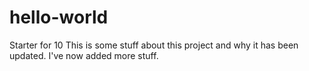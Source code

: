 # hello-world
Starter for 10
This is some stuff about this project and why it has been updated.
I've now added more stuff.
